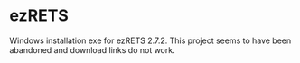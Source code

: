 # ezRETS
Windows installation exe for ezRETS 2.7.2.  This project seems to have been abandoned and download links do not work.  
